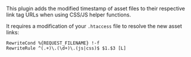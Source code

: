 This plugin adds the modified timestamp of asset files to their respective link tag URLs when using CSS/JS helper functions.

It requires a modification of your `.htaccess` file to resolve the new asset links:

```
RewriteCond %{REQUEST_FILENAME} !-f
RewriteRule ^(.+)\.(\d+)\.(js|css)$ $1.$3 [L]
```
